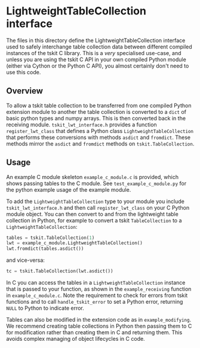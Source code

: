 # LightweightTableCollection interface

The files in this directory define the LightweightTableCollection
interface used to safely interchange table collection data between 
different compiled instances of the tskit C library. This is a 
*very* specialised use-case, and unless you are using the tskit
C API in your own compiled Python module (either via Cython
or the Python C API), you almost certainly don't need to use
this code.

## Overview

To allow a tskit table collection to be transferred from one compiled Python
extension module to another the table collection is converted to a `dict` of
basic python types and numpy arrays. This is then converted back in the receiving
module. `tskit_lwt_interface.h` provides a function `register_lwt_class` that 
defines a Python class `LightweightTableCollection` that performs these conversions
with methods `asdict` and `fromdict`. These methods mirror the `asdict` and `fromdict`
methods on `tskit.TableCollection`.

## Usage
An example C module skeleton `example_c_module.c` is provided, which shows passing tables
to the C module. See `test_example_c_module.py` for the python example usage
of the example module.

To add the 
`LightweightTableCollection` type to your module you include `tskit_lwt_interface.h`
and then call `register_lwt_class` on your C Python module object. You can then convert
to and from the lightweight table collection in Python, for example to convert a tskit
`TableCollection` to a `LightweightTableCollection`:
```python
tables = tskit.TableCollection(1)
lwt = example_c_module.LightweightTableCollection()
lwt.fromdict(tables.asdict())
```
and vice-versa:
```python
tc = tskit.TableCollection(lwt.asdict())
```
In C you can access the tables in a `LightweightTableCollection` instance that is passed 
to your function, as shown in the `example_receiving` function in `example_c_module.c`. 
Note the requirement to check for errors from tskit functions and to call
`handle_tskit_error` to set a Python error, returning `NULL` to Python to indicate error.

Tables can also be modified in the extension code as in `example_modifying`. We recommend
creating table collections in Python then passing them to C for modification rather than
creating them in C and returning them. This avoids complex managing of object lifecycles
in C code.




    



